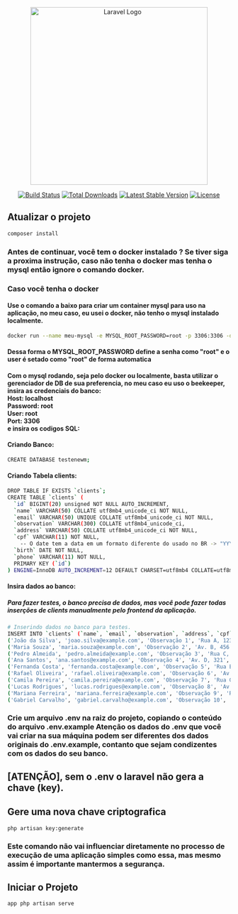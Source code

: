 <p align="center"><a href="https://laravel.com" target="_blank"><img src="https://raw.githubusercontent.com/laravel/art/master/logo-lockup/5%20SVG/2%20CMYK/1%20Full%20Color/laravel-logolockup-cmyk-red.svg" width="400" alt="Laravel Logo"></a></p>

<p align="center">
<a href="https://github.com/laravel/framework/actions"><img src="https://github.com/laravel/framework/workflows/tests/badge.svg" alt="Build Status"></a>
<a href="https://packagist.org/packages/laravel/framework"><img src="https://img.shields.io/packagist/dt/laravel/framework" alt="Total Downloads"></a>
<a href="https://packagist.org/packages/laravel/framework"><img src="https://img.shields.io/packagist/v/laravel/framework" alt="Latest Stable Version"></a>
<a href="https://packagist.org/packages/laravel/framework"><img src="https://img.shields.io/packagist/l/laravel/framework" alt="License"></a>
</p>

## Atualizar o projeto
```bash
composer install
```
### Antes de continuar, você tem o docker instalado ? Se tiver siga a proxima instrução, caso não tenha o docker mas tenha o mysql então ignore o comando docker.
### Caso você tenha o docker
#### Use o comando a baixo para criar um container mysql para uso na aplicação, no meu caso, eu usei o docker, não tenho o mysql instalado localmente.
```bash
docker run --name meu-mysql -e MYSQL_ROOT_PASSWORD=root -p 3306:3306 -d mysql
```
#### Dessa forma o MYSQL_ROOT_PASSWORD define a senha como "root" e o user é setado como "root" de forma automatica
#### Com o mysql rodando, seja pelo docker ou localmente, basta utilizar o gerenciador de DB de sua preferencia, no meu caso eu uso o beekeeper, insira as credenciais do banco:<br/> Host: localhost<br/> Password: root <br/> User: root <br/> Port: 3306 <br/> e insira os codigos SQL:
#### Criando Banco:
```bash
CREATE DATABASE testenewm;
```

#### Criando Tabela clients:
```bash
DROP TABLE IF EXISTS `clients`;
CREATE TABLE `clients` (
  `id` BIGINT(20) unsigned NOT NULL AUTO_INCREMENT,
  `name` VARCHAR(50) COLLATE utf8mb4_unicode_ci NOT NULL,
  `email` VARCHAR(50) UNIQUE COLLATE utf8mb4_unicode_ci NOT NULL,
  `observation` VARCHAR(300) COLLATE utf8mb4_unicode_ci,
  `address` VARCHAR(50) COLLATE utf8mb4_unicode_ci NOT NULL,
  `cpf` VARCHAR(11) NOT NULL,
    -- O date tem a data em um formato diferente do usado no BR -> "YYYY-MM-DD"
  `birth` DATE NOT NULL,
  `phone` VARCHAR(11) NOT NULL,
  PRIMARY KEY (`id`)
) ENGINE=InnoDB AUTO_INCREMENT=12 DEFAULT CHARSET=utf8mb4 COLLATE=utf8mb4_unicode_ci;
```

#### Insira dados ao banco:
##### Para fazer testes, o banco precisa de dados, mas você pode fazer todas inserções de clients manualmente pelo frontend da aplicação.
```bash
# Inserindo dados no banco para testes.
INSERT INTO `clients` (`name`, `email`, `observation`, `address`, `cpf`, `birth`, `phone`) VALUES
('João da Silva', 'joao.silva@example.com', 'Observação 1', 'Rua A, 123', '11111111111', '1990-01-01', '1111111111'),
('Maria Souza', 'maria.souza@example.com', 'Observação 2', 'Av. B, 456', '22222222222', '1990-02-02', '2222222222'),
('Pedro Almeida', 'pedro.almeida@example.com', 'Observação 3', 'Rua C, 789', '33333333333', '1990-03-03', '3333333333'),
('Ana Santos', 'ana.santos@example.com', 'Observação 4', 'Av. D, 321', '44444444444', '1990-04-04', '4444444444'),
('Fernanda Costa', 'fernanda.costa@example.com', 'Observação 5', 'Rua E, 654', '55555555555', '1990-05-05', '5555555555'),
('Rafael Oliveira', 'rafael.oliveira@example.com', 'Observação 6', 'Av. F, 987', '66666666666', '1990-06-06', '6666666666'),
('Camila Pereira', 'camila.pereira@example.com', 'Observação 7', 'Rua G, 567', '77777777777', '1990-07-07', '7777777777'),
('Lucas Rodrigues', 'lucas.rodrigues@example.com', 'Observação 8', 'Av. H, 432', '88888888888', '1990-08-08', '8888888888'),
('Mariana Ferreira', 'mariana.ferreira@example.com', 'Observação 9', 'Rua I, 789', '99999999999', '1990-09-09', '9999999999'),
('Gabriel Carvalho', 'gabriel.carvalho@example.com', 'Observação 10', 'Av. J, 987', '10101010101', '1990-10-10', '1010101010');
```

### Crie um arquivo .env na raiz do projeto, copiando o conteúdo do arquivo .env.example Atenção os dados do .env que você vai criar na sua máquina podem ser diferentes dos dados originais do .env.example, contanto que sejam condizentes com os dados do seu banco.
## [ATENÇÃO], sem o .env o laravel não gera a chave (key).
## Gere uma nova chave criptografica
```bash
php artisan key:generate
```
### Este comando não vai influenciar diretamente no processo de execução de uma aplicação simples como essa, mas mesmo assim é importante mantermos a segurança.
## Iniciar o Projeto
```bash
app php artisan serve
```


